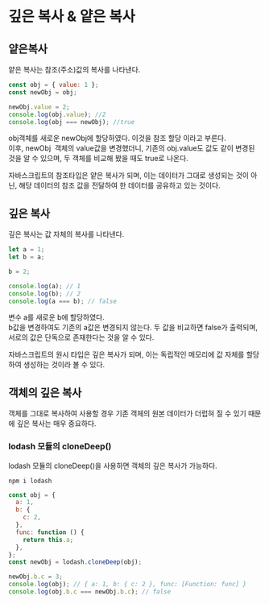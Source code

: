 # 깊은 복사 & 얕은 복사

## 얕은복사

얕은 복사는 참조(주소)값의 복사를 나타낸다.

```js
const obj = { value: 1 };
const newObj = obj;

newObj.value = 2;
console.log(obj.value); //2
console.log(obj === newObj); //true
```

obj객체를 새로운 newObj에 할당하였다. 이것을 참조 할당 이라고 부른다.  
이후, newObj  객체의 value값을 변경했더니, 기존의 obj.value도 값도 같이 변경된 것을 알 수 있으며, 두 객체를 비교해 봤을 때도 true로 나온다.

자바스크립트의 참조타입은 얕은 복사가 되며, 이는 데이터가 그대로 생성되는 것이 아닌, 해당 데이터의 참조 값을 전달하여 한 데이터를 공유하고 있는 것이다.

## 깊은 복사

깊은 복사는 값 자체의 복사를 나타낸다.

```js
let a = 1;
let b = a;

b = 2;

console.log(a); // 1
console.log(b); // 2
console.log(a === b); // false
```

변수 a를 새로운 b에 할당하였다.  
b값을 변경하여도 기존의 a값은 변경되지 않는다.
두 값을 비교하면 false가 출력되며, 서로의 값은 단독으로 존재한다는 것을 알 수 있다.

자바스크립트의 원시 타입은 깊은 복사가 되며, 이는 독립적인 메모리에 값 자체를 할당하여 생성하는 것이라 볼 수 있다.

## 객체의 깊은 복사

객체를 그대로 복사하여 사용할 경우 기존 객체의 원본 데이터가 더럽혀 질 수 있기 때문에 깊은 복사는 매우 중요하다.

### lodash 모듈의 cloneDeep()

lodash 모듈의 cloneDeep()을 사용하면 객체의 깊은 복사가 가능하다.

```
npm i lodash
```

```js
const obj = {
  a: 1,
  b: {
    c: 2,
  },
  func: function () {
    return this.a;
  },
};
const newObj = lodash.cloneDeep(obj);

newObj.b.c = 3;
console.log(obj); // { a: 1, b: { c: 2 }, func: [Function: func] }
console.log(obj.b.c === newObj.b.c); // false
```
